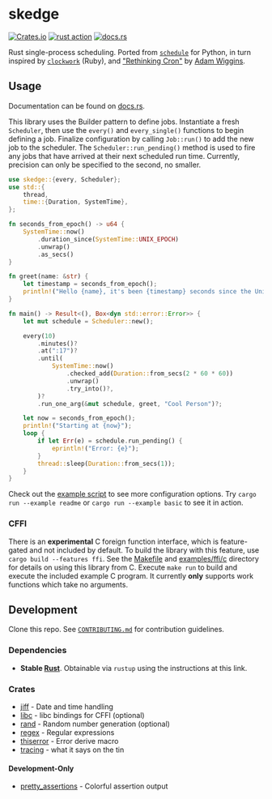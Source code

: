 # skedge

[![Crates.io](https://img.shields.io/crates/v/skedge.svg)](https://crates.io/crates/skedge)
[![rust action](https://github.com/deciduously/skedge/actions/workflows/rust.yml/badge.svg)](https://github.com/deciduously/skedge/actions/workflows/rust.yml)
[![docs.rs](https://img.shields.io/docsrs/skedge)](https://docs.rs/skedge)

Rust single-process scheduling. Ported from [`schedule`](https://github.com/dbader/schedule) for Python, in turn inspired by [`clockwork`](https://github.com/Rykian/clockwork) (Ruby), and ["Rethinking Cron"](https://adam.herokuapp.com/past/2010/4/13/rethinking_cron/) by [Adam Wiggins](https://github.com/adamwiggins).

## Usage

Documentation can be found on [docs.rs](https://docs.rs/skedge).

This library uses the Builder pattern to define jobs. Instantiate a fresh `Scheduler`, then use the `every()` and `every_single()` functions to begin defining a job. Finalize configuration by calling `Job::run()` to add the new job to the scheduler. The `Scheduler::run_pending()` method is used to fire any jobs that have arrived at their next scheduled run time. Currently, precision can only be specified to the second, no smaller.

```rust
use skedge::{every, Scheduler};
use std::{
	thread,
	time::{Duration, SystemTime},
};

fn seconds_from_epoch() -> u64 {
	SystemTime::now()
		.duration_since(SystemTime::UNIX_EPOCH)
		.unwrap()
		.as_secs()
}

fn greet(name: &str) {
	let timestamp = seconds_from_epoch();
	println!("Hello {name}, it's been {timestamp} seconds since the Unix epoch!");
}

fn main() -> Result<(), Box<dyn std::error::Error>> {
	let mut schedule = Scheduler::new();

	every(10)
		.minutes()?
		.at(":17")?
		.until(
			SystemTime::now()
				.checked_add(Duration::from_secs(2 * 60 * 60))
				.unwrap()
				.try_into()?,
		)?
		.run_one_arg(&mut schedule, greet, "Cool Person")?;

	let now = seconds_from_epoch();
	println!("Starting at {now}");
	loop {
		if let Err(e) = schedule.run_pending() {
			eprintln!("Error: {e}");
		}
		thread::sleep(Duration::from_secs(1));
	}
}
```

Check out the [example script](https://github.com/deciduously/skedge/blob/main/examples/basic.rs) to see more configuration options. Try `cargo run --example readme` or `cargo run --example basic` to see it in action.

### CFFI

There is an **experimental** C foreign function interface, which is feature-gated and not included by default. To build the library with this feature, use `cargo build --features ffi`. See the [Makefile](https://github.com/deciduously/skedge/blob/main/Makefile) and [examples/ffi/c](https://github.com/deciduously/skedge/tree/main/examples/ffi/c) directory for details on using this library from C. Execute `make run` to build and execute the included example C program. It currently **only** supports work functions which take no arguments.

## Development

Clone this repo. See [`CONTRIBUTING.md`](https://github.com/deciduously/skedge/blob/main/CONTRIBUTING.md) for contribution guidelines.

### Dependencies

- **Stable [Rust](https://www.rust-lang.org/tools/install)**. Obtainable via `rustup` using the instructions at this link.

### Crates

- [jiff](https://github.com/BurntSushi/jiff) - Date and time handling
- [libc](https://github.com/rust-lang/libc) - libc bindings for CFFI (optional)
- [rand](https://rust-random.github.io/book/) - Random number generation (optional)
- [regex](https://github.com/rust-lang/regex) - Regular expressions
- [thiserror](https://github.com/dtolnay/thiserror) - Error derive macro
- [tracing](https://github.com/tokio-rs/tracing) - what it says on the tin

#### Development-Only

- [pretty_assertions](https://github.com/colin-kiegel/rust-pretty-assertions) - Colorful assertion output
